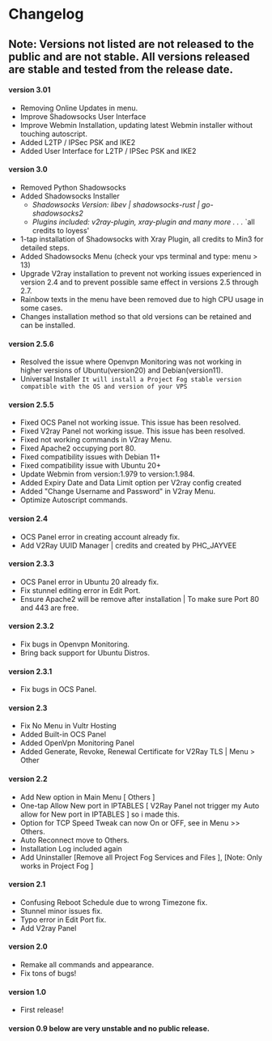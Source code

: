 # Changelog

## Note: Versions not listed are not released to the public and are not stable. All versions released are stable and tested from the release date.

#### version 3.01
- Removing Online Updates in menu.
- Improve Shadowsocks User  Interface
- Improve Webmin Installation, updating latest Webmin installer without touching autoscript.
- Added L2TP / IPSec PSK and IKE2 
- Added User Interface for L2TP / IPSec PSK and IKE2

#### version 3.0
- Removed Python Shadowsocks 
- Added Shadowsocks Installer
  - _Shadowsocks Version: libev | shadowsocks-rust | go-shadowsocks2_
  - _Plugins included: v2ray-plugin, xray-plugin and many more . . ._
  `all credits to loyess'
-  1-tap installation of Shadowsocks with Xray Plugin, all credits to Min3 for detailed steps.
-  Added Shadowsocks Menu (check your vps terminal and type: menu > 13)
-  Upgrade V2ray installation to prevent not working issues experienced in version 2.4 and to prevent possible same effect in versions 2.5 through 2.7.   
-  Rainbow texts in the menu have been removed due to high CPU usage in some cases.
-  Changes installation method so that old versions can be retained and can be installed.

#### version 2.5.6
- Resolved the issue where Openvpn Monitoring was not working in higher versions of Ubuntu(version20) and Debian(version11).
- Universal Installer `It will install a Project Fog stable version compatible with the OS and version of your VPS`


#### version 2.5.5
- Fixed OCS Panel not working issue. This issue has been resolved.
- Fixed V2ray Panel not working issue. This issue has been resolved.
- Fixed not working commands in V2ray Menu.
- Fixed Apache2 occupying port 80.
- Fixed compatibility issues with Debian 11+
- Fixed compatibility issue with Ubuntu 20+
- Update Webmin from version:1.979 to version:1.984.
- Added Expiry Date and Data Limit option per V2ray config created
- Added "Change Username and Password" in V2ray Menu.
- Optimize Autoscript commands.

#### version 2.4
- OCS Panel error in creating account already fix.
- Add V2Ray UUID Manager | credits and created by PHC_JAYVEE

#### version 2.3.3
- OCS Panel error in Ubuntu 20 already fix.
- Fix stunnel editing error in Edit Port.
- Ensure Apache2 will be remove after installation | To make sure Port 80 and 443 are free.

#### version 2.3.2 
- Fix bugs in Openvpn Monitoring.
- Bring back support for Ubuntu Distros.

#### version 2.3.1
- Fix bugs in OCS Panel.

#### version 2.3
- Fix No Menu in Vultr Hosting
- Added Built-in OCS Panel
- Added OpenVpn Monitoring Panel
- Added Generate, Revoke, Renewal Certificate for V2Ray TLS | Menu > Other

#### version 2.2
- Add New option in Main Menu [ Others ]
- One-tap Allow New port in IPTABLES
   [ V2Ray Panel not trigger my Auto allow for New port in IPTABLES ] so i made this.
- Option for TCP Speed Tweak can now On or OFF, see in Menu >> Others.
- Auto Reconnect move to Others.
- Installation Log included again
- Add Uninstaller  [Remove all Project Fog Services and Files ], [Note: Only works in Project Fog ]

#### version 2.1
- Confusing Reboot Schedule due to wrong Timezone fix.
- Stunnel minor issues fix.
- Typo error in Edit Port fix.
- Add V2ray Panel

#### version 2.0
- Remake all commands and appearance.
- Fix tons of bugs!

#### version 1.0
- First release! 


#### version 0.9 below are very unstable and no public release.

